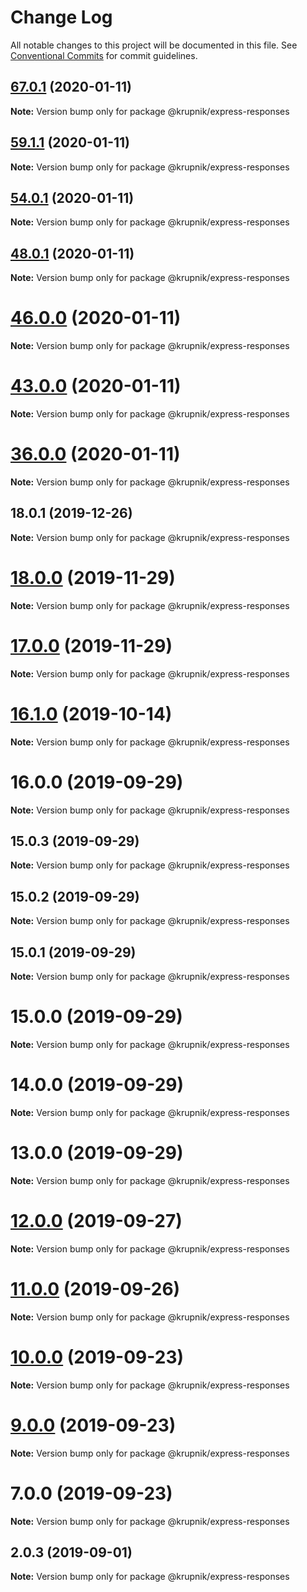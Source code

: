 # Change Log

All notable changes to this project will be documented in this file.
See [Conventional Commits](https://conventionalcommits.org) for commit guidelines.

## [67.0.1](https://github.com/yurikrupniktools/client-apps/compare/@krupnik/express-responses@59.1.1...@krupnik/express-responses@67.0.1) (2020-01-11)

**Note:** Version bump only for package @krupnik/express-responses





## [59.1.1](https://github.com/yurikrupniktools/client-apps/compare/@krupnik/express-responses@54.0.1...@krupnik/express-responses@59.1.1) (2020-01-11)

**Note:** Version bump only for package @krupnik/express-responses





## [54.0.1](https://github.com/yurikrupniktools/client-apps/compare/@krupnik/express-responses@48.0.1...@krupnik/express-responses@54.0.1) (2020-01-11)

**Note:** Version bump only for package @krupnik/express-responses





## [48.0.1](https://github.com/yurikrupniktools/client-apps/compare/@krupnik/express-responses@46.0.0...@krupnik/express-responses@48.0.1) (2020-01-11)

**Note:** Version bump only for package @krupnik/express-responses





# [46.0.0](https://github.com/yurikrupniktools/client-apps/compare/@krupnik/express-responses@43.0.0...@krupnik/express-responses@46.0.0) (2020-01-11)

**Note:** Version bump only for package @krupnik/express-responses





# [43.0.0](https://github.com/yurikrupniktools/client-apps/compare/@krupnik/express-responses@36.0.0...@krupnik/express-responses@43.0.0) (2020-01-11)

**Note:** Version bump only for package @krupnik/express-responses





# [36.0.0](https://github.com/yurikrupniktools/client-apps/compare/@krupnik/express-responses@18.0.1...@krupnik/express-responses@36.0.0) (2020-01-11)

**Note:** Version bump only for package @krupnik/express-responses





## 18.0.1 (2019-12-26)

**Note:** Version bump only for package @krupnik/express-responses





# [18.0.0](https://github.com/yurikrupniktools/client-apps/compare/@krupnik/express-responses@17.0.0...@krupnik/express-responses@18.0.0) (2019-11-29)

**Note:** Version bump only for package @krupnik/express-responses





# [17.0.0](https://github.com/yurikrupniktools/client-apps/compare/@krupnik/express-responses@16.1.0...@krupnik/express-responses@17.0.0) (2019-11-29)

**Note:** Version bump only for package @krupnik/express-responses





# [16.1.0](https://github.com/yurikrupniktools/client-apps/compare/@krupnik/express-responses@16.0.0...@krupnik/express-responses@16.1.0) (2019-10-14)

**Note:** Version bump only for package @krupnik/express-responses





# 16.0.0 (2019-09-29)

**Note:** Version bump only for package @krupnik/express-responses





## 15.0.3 (2019-09-29)

**Note:** Version bump only for package @krupnik/express-responses





## 15.0.2 (2019-09-29)

**Note:** Version bump only for package @krupnik/express-responses





## 15.0.1 (2019-09-29)

**Note:** Version bump only for package @krupnik/express-responses





# 15.0.0 (2019-09-29)

**Note:** Version bump only for package @krupnik/express-responses





# 14.0.0 (2019-09-29)

**Note:** Version bump only for package @krupnik/express-responses





# 13.0.0 (2019-09-29)

**Note:** Version bump only for package @krupnik/express-responses





# [12.0.0](https://github.com/yurikrupniktools/client-apps/compare/@krupnik/express-responses@11.0.0...@krupnik/express-responses@12.0.0) (2019-09-27)

**Note:** Version bump only for package @krupnik/express-responses





# [11.0.0](https://github.com/yurikrupniktools/client-apps/compare/@krupnik/express-responses@10.0.0...@krupnik/express-responses@11.0.0) (2019-09-26)

**Note:** Version bump only for package @krupnik/express-responses





# [10.0.0](https://github.com/yurikrupniktools/client-apps/compare/@krupnik/express-responses@9.0.0...@krupnik/express-responses@10.0.0) (2019-09-23)

**Note:** Version bump only for package @krupnik/express-responses





# [9.0.0](https://github.com/yurikrupniktools/client-apps/compare/@krupnik/express-responses@7.0.0...@krupnik/express-responses@9.0.0) (2019-09-23)

**Note:** Version bump only for package @krupnik/express-responses





# 7.0.0 (2019-09-23)

**Note:** Version bump only for package @krupnik/express-responses





## 2.0.3 (2019-09-01)

**Note:** Version bump only for package @krupnik/express-responses
